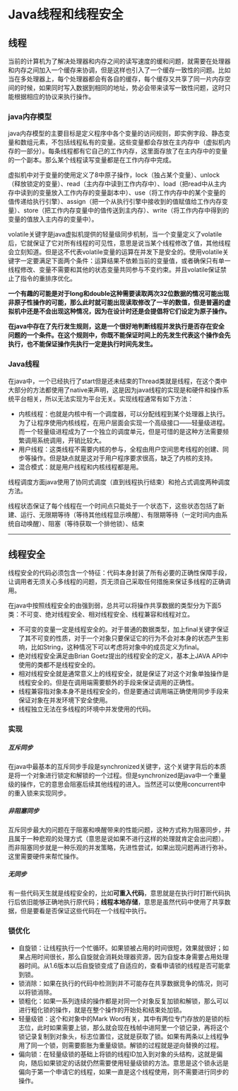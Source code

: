 # Java线程和线程安全

## 线程

当前的计算机为了解决处理器和内存之间的读写速度的缓和问题，就需要在处理器和内存之间加入一个缓存来协调，但是这样也引入了一个缓存一致性的问题。比如当在多处理器上，每个处理器都会有各自的缓存，每个缓存又共享了同一片内存空间的时候，如果同时写入数据到相同的地址，势必会带来读写一致性问题，这时只能根据相应的协议来执行操作。

### java内存模型

java内存模型的主要目标是定义程序中各个变量的访问规则，即实例字段、静态变量和数组元素，不包括线程私有的变量。这些变量都会存放在主内存中（虚拟机内存的一部分）。每条线程都有它自己的工作内存，这里面存放了在主内存中的变量的一个副本。那么某个线程读写变量都是在工作内存中完成。

虚拟机中对于变量的使用定义了8中原子操作，lock（独占某个变量）、unlock（释放锁定的变量）、read（主内存中读到工作内存中）、load（把read中从主内存中读到的变量放入工作内存的变量副本中）、use（将工作内存中的某个变量的值传递给执行引擎）、assign（把一个从执行引擎中接收到的值赋值给工作内存变量）、store（把工作内存变量中的值传送到主内存）、write（将工作内存中得到的变量的值放入主内存的变量中）。

volatile关键字是java虚拟机提供的轻量级同步机制，当一个变量定义了volatile后，它就保证了它对所有线程的可见性，意思是说当某个线程修改了值，其他线程会立刻知道。但是这不代表volatile变量的运算在并发下是安全的。使用volatile关键字一定要满足下面两个条件：运算结果不依赖当前的变量值，或者确保只有单一线程修改、变量不需要和其他的状态变量共同参与不变约束。并且volatile保证禁止了指令的重排序优化。

**一个有趣的可能是对于long和double这种需要读取两次32位数据的情况可能出现非原子性操作的可能，那么此时就可能出现读取修改了一半的数值，但是普遍的虚拟机中还是不会出现这种情况，因为在设计时还是会提倡将它们设定为原子操作。**

**在java中存在了先行发生规则，这是一个很好地判断线程并发执行是否存在安全问题的一个条件。在这个规则中，你既不能保证时间上的先发生代表这个操作会先执行，也不能保证操作先执行一定是执行时间先发生。**

### Java线程

在java中，一个已经执行了start但是还未结束的Thread类就是线程，在这个类中大部分的方法都使用了native来声明，这是因为java线程的实现是和硬件和操作系统平台相关，所以无法实现为平台无关。实现线程通常有如下方法：

* 内核线程：也就是内核中有一个调度器，可以分配线程到某个处理器上执行。为了让程序使用内核线程，在用户层面会实现一个高级接口——轻量级进程。而一个轻量级进程成为了一个独立的调度单元，但是可惜的是这种方法需要频繁调用系统调用，开销比较大。
* 用户线程：这类线程不需要内核的参与，全程由用户空间思考线程的创建、同步等操作。但是缺点就是这对于用户程序要求很高，缺乏了内核的支持。
* 混合模式：就是用户线程和内核线程都是用。

线程调度方面java使用了协同式调度（直到线程执行结束）和抢占式调度两种调度方法。

线程状态保证了每个线程在一个时间点只能处于一个状态下，这些状态包括了新建、运行、无限期等待（等待其他线程显示唤醒）、有限期等待（一定时间内由系统自动唤醒）、阻塞（等待获取一个排他锁）、结束

---

## 线程安全

线程安全的代码必须包含一个特征：代码本身封装了所有必要的正确性保障手段，让调用者无须关心多线程的问题，页无须自己采取任何措施来保证多线程的正确调用。

在java中按照线程安全的由强到弱，总共可以将操作共享数据的类型分为下面5类：不可变、绝对线程安全、相对线程安全、线程兼容和线程对立。

* 不可变的变量一定是线程安全的。对于普通的数据类型，加上final关键字保证了其不可变的性质，对于一个对象只要保证它的行为不会对本身的状态产生影响，比如String，这种情况下可以考虑将对象中的成员定义为final。
* 绝对线程安全满足由Brian Goetz提出的线程安全的定义，基本上JAVA API中使用的类都不是线程安全的。
* 相对线程安全就是通常意义上的线程安全，就是保证了对这个对象单独操作是线程安全的。但是在调用端需要额外的手段来保证调用的正确性。
* 线程兼容指对象本身不是线程安全的，但是要通过调用端正确使用同步手段来保证对象在并发环境下安全使用。
* 线程独立无法在多线程的环境中并发使用的代码。

### 实现

##### 互斥同步

在java中最基本的互斥同步手段是synchronized关键字，这个关键字背后的本质是将一个对象进行锁定和解锁的一个过程。但是synchronized是java中一个重量级的操作，它的意思会阻塞后续其他线程的进入。当然还可以使用concurrent中的重入锁来实现同步。

##### 非阻塞同步

互斥同步最大的问题在于阻塞和唤醒带来的性能问题，这种方式称为阻塞同步，并且属于一种悲观的处理方式（意思是说如果不进行这样的处理就肯定会出问题）。而非阻塞同步就是一种乐观的并发策略，先进性尝试，如果出现问题再进行弥补。这里需要硬件来帮忙操作。

##### 无同步

有一些代码天生就是线程安全的，比如**可重入代码**，意思就是在执行时打断代码执行后依旧能够正确地执行原代码；**线程本地存储**，意思是虽然代码中使用了共享数据，但是要看是否保证这些代码在一个线程中执行。

### 锁优化

* 自旋锁：让线程执行一个忙循环。如果锁被占用的时间很短，效果就很好；如果占用时间很长，那么自旋就会消耗处理器资源，因为自旋本身需要占用处理器时间。从1.6版本以后自旋锁变成了自适应的，查看申请锁的线程是否可能拿到锁。
* 锁消除：如果在执行的代码中检测到并不可能存在共享数据竞争的情况，则可以将锁消除。
* 锁粗化：如果一系列连续的操作都是对同一个对象反复加锁和解锁，那么可以进行粗化锁的操作，就是在整个操作的开始处和结束处加锁。
* 轻量级锁：这个和对象中的Mark Word有关，其中有两位专门存放的是锁的标志位，此时如果需要上锁，那么就会现在栈帧中进阿里一个锁记录，再将这个锁记录复制到对象头，标志位置位，这就是获取了锁。如果有两条以上线程争用了同一个锁，则需要膨胀为重量级锁。解锁的过程就是逆向替换的过程。
* 偏向锁：在轻量级锁的基础上将锁的线程ID加入到对象的头结构，这就是偏向，随后如果锁定的话就仍然需要使用轻量级锁的方法。意思是这个锁永远是偏向于第一个申请它的线程，如果一直是这个线程使用，则不需要进行同步的操作。